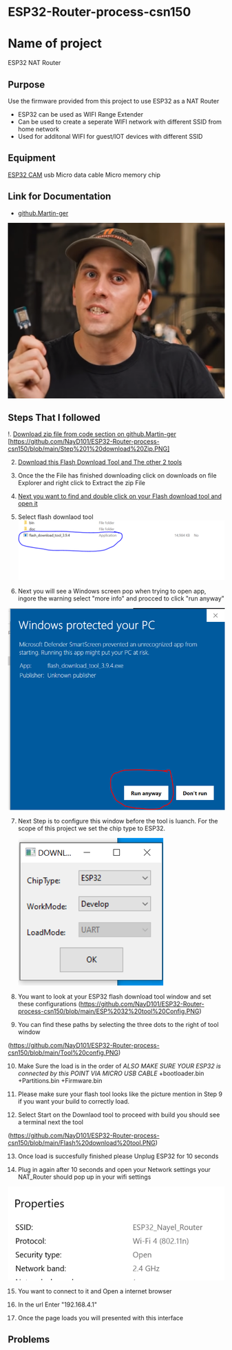 # ESP32-Router-process-csn150


# Name of project 
ESP32 NAT Router


## Purpose 
Use the firmware provided from this project to use ESP32 as a NAT Router  
+ ESP32 can be used as WIFI Range Extender
+ Can be used to create a seperate WIFI network with different SSID from home network
+ Used for additonal WIFI for guest/IOT devices with different SSID 



## Equipment 
[ESP32 CAM](https://www.amazon.com/Aokin-ESP32-CAM-Development-Bluetooth-Arduino/dp/B08SLD8DKV/ref=sr_1_10?keywords=esp32%2Bcam&qid=1678904661&sr=8-10&th=1)
usb Micro data cable
Micro memory chip 


## Link for Documentation 

+ [github.Martin-ger](https://github.com/martin-ger/esp32_nat_router)

![youtube ESP32 video](https://github.com/NayD101/ESP32-Router-process-csn150/blob/main/Martin%20youtube.png)

## Steps That I followed 

!. [Download zip file from code section on github.Martin-ger](https://github.com/martin-ger/esp32_nat_router)
  [https://github.com/NayD101/ESP32-Router-process-csn150/blob/main/Step%201%20download%20Zip.PNG]

2. [Download this Flash Download Tool and The other 2 tools](https://www.espressif.com/en/support/download/other-tools) 

3. Once the the File has finished downloading click on downloads on file Explorer and right click to Extract the zip File

4. [Next you want to find and double click on your Flash download tool and open it](https://github.com/NayD101/ESP32-Router-process-csn150/blob/main/ESP%20flash%20downlaod.PNG)
5. Select flash downlaod tool
 ![Select "Flash_download_tool_3.9.4" Application](https://github.com/NayD101/ESP32-Router-process-csn150/blob/main/Select%20application.PNG)

6. Next you will see a Windows screen pop when trying to open app, ingore the warning  select "more info" and procced to click "run anyway" 

  ![run anyway](https://github.com/NayD101/ESP32-Router-process-csn150/blob/main/Run%20Anyway.PNG)

7. Next Step is to configure this window before the tool is luanch. For the scope of this project we set the chip type to ESP32.

   ![Config window](https://github.com/NayD101/ESP32-Router-process-csn150/blob/main/Config%20drop%20down%20to%20Esp32.PNG)
   
8. You want to look at your ESP32 flash download tool window and set these configurations
(https://github.com/NayD101/ESP32-Router-process-csn150/blob/main/ESP%2032%20tool%20Config.PNG)

9. You can find these paths by selecting the three dots to the right of tool window 

(https://github.com/NayD101/ESP32-Router-process-csn150/blob/main/Tool%20config.PNG)

10. Make Sure the load is in the order of *ALSO MAKE SURE YOUR ESP32 is connected by this POINT VIA MICRO USB CABLE* 
  +bootloader.bin
  +Partitions.bin
  +Firmware.bin

11. Please make sure your flash tool looks like the picture mention in Step 9 if you want your build to correctly load. 

12. Select Start on the Downlaod tool to proceed with build you should see a terminal next the tool

(https://github.com/NayD101/ESP32-Router-process-csn150/blob/main/Flash%20download%20tool.PNG)


13. Once load is succesfully finished please Unplug ESP32 for 10 seconds 

14. Plug in again after 10 seconds and open your Network settings your NAT_Router should pop up in your wifi settings

![Network properties](https://github.com/NayD101/ESP32-Router-process-csn150/blob/main/Network%20Router.PNG)


15. You want to connect to it and Open a internet browser 

16. In the url Enter "192.168.4.1" 

17. Once the page loads  you will presented with this interface 

  
 


## Problems 





